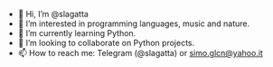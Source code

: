 - 👋 Hi, I’m @slagatta 
- 👀 I’m interested in programming languages, music and nature.
- 🌱 I’m currently learning Python.
- 💞️ I’m looking to collaborate on Python projects.
- 📫 How to reach me: Telegram (@slagatta) or simo.glcn@yahoo.it

<!---
slagatta/slagatta is a ✨ special ✨ repository because its `README.md` (this file) appears on your GitHub profile.
You can click the Preview link to take a look at your changes.
--->
